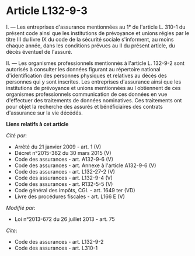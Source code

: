 # Article L132-9-3

I. ― Les entreprises d'assurance mentionnées au 1° de l'article L. 310-1 du présent code ainsi que les institutions de
prévoyance et unions régies par le titre III du livre IX du code de la sécurité sociale s'informent, au moins chaque année,
dans les conditions prévues au II du présent article, du décès éventuel de l'assuré. 

II. ― Les organismes professionnels mentionnés à l'article L. 132-9-2 sont autorisés à consulter les données figurant au
répertoire national d'identification des personnes physiques et relatives au décès des personnes qui y sont inscrites. Les
entreprises d'assurance ainsi que les institutions de prévoyance et unions mentionnées au I obtiennent de ces organismes
professionnels communication de ces données en vue d'effectuer des traitements de données nominatives. Ces traitements ont
pour objet la recherche des assurés et bénéficiaires des contrats d'assurance sur la vie décédés.

**Liens relatifs à cet article**

_Cité par_:

  - Arrêté du 21 janvier 2009 - art. 1 (V)
  - Décret n°2015-362 du 30 mars 2015 (V)
  - Code des assurances - art. A132-9-6 (V)
  - Code des assurances - art. Annexe à l'article A132-9-6 (V)
  - Code des assurances - art. L132-27-2 (V)
  - Code des assurances - art. L132-9-4 (V)
  - Code des assurances - art. R132-5-5 (V)
  - Code général des impôts, CGI. - art. 1649 ter (VD)
  - Livre des procédures fiscales - art. L166 E (V)

_Modifié par_:

  - Loi n°2013-672 du 26 juillet 2013 - art. 75

_Cite_:

  - Code des assurances - art. L132-9-2
  - Code des assurances - art. L310-1
